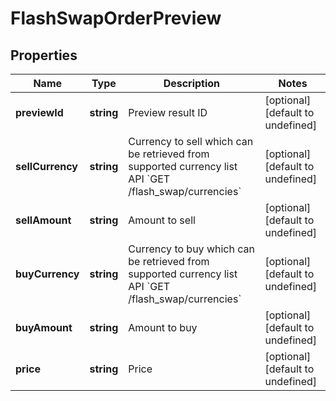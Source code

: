 # FlashSwapOrderPreview

## Properties

Name | Type | Description | Notes
------------ | ------------- | ------------- | -------------
**previewId** | **string** | Preview result ID | [optional] [default to undefined]
**sellCurrency** | **string** | Currency to sell which can be retrieved from supported currency list API &#x60;GET /flash_swap/currencies&#x60; | [optional] [default to undefined]
**sellAmount** | **string** | Amount to sell | [optional] [default to undefined]
**buyCurrency** | **string** | Currency to buy which can be retrieved from supported currency list API &#x60;GET /flash_swap/currencies&#x60; | [optional] [default to undefined]
**buyAmount** | **string** | Amount to buy | [optional] [default to undefined]
**price** | **string** | Price | [optional] [default to undefined]

